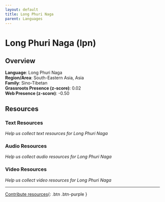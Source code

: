 ```yaml
---
layout: default
title: Long Phuri Naga
parent: Languages
---
```


# Long Phuri Naga (lpn)

## Overview

**Language**: Long Phuri Naga  
**Region/Area**: South-Eastern Asia, Asia  
**Family**: Sino-Tibetan  
**Grassroots Presence (z-score)**: 0.02  
**Web Presence (z-score)**: -0.50  

## Resources

### Text Resources
*Help us collect text resources for Long Phuri Naga*

### Audio Resources
*Help us collect audio resources for Long Phuri Naga*

### Video Resources
*Help us collect video resources for Long Phuri Naga*

---

[Contribute resources](https://forms.office.com/e/1SfLJx3u1r){: .btn .btn-purple }
